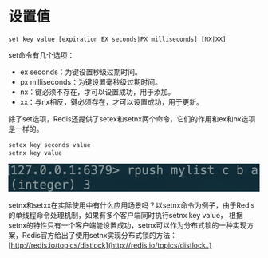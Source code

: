 # 设置值

```text
set key value [expiration EX seconds|PX milliseconds] [NX|XX]
```

set命令有几个选项：

* ex seconds：为键设置秒级过期时间。 
* px milliseconds：为键设置毫秒级过期时间。 
* nx：键必须不存在，才可以设置成功，用于添加。 
* xx：与nx相反，键必须存在，才可以设置成功，用于更新。

除了set选项，Redis还提供了setex和setnx两个命令，它们的作用和ex和nx选项是一样的。

```text
setex key seconds value
setnx key value
```

![](../../.gitbook/assets/image%20%2865%29.png)

setnx和setxx在实际使用中有什么应用场景吗？以setnx命令为例子，由于Redis的单线程命令处理机制，如果有多个客户端同时执行setnx key value， 根据setnx的特性只有一个客户端能设置成功，setnx可以作为分布式锁的一种实现方案，Redis官方给出了使用setnx实现分布式锁的方法：[http://redis.io/topics/distlock](http://redis.io/topics/distlock。)

